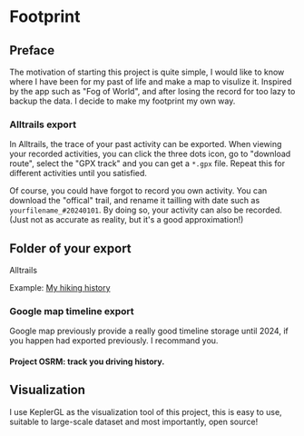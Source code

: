 # Footprint

## Preface

The motivation of starting this project is quite simple, I would like to know where I have been for my past of life and make a map to visulize it. 
Inspired by the app such as "Fog of World", and after losing the record for too lazy to backup the data. I decide to make my footprint my own way.

### Alltrails export

In Alltrails, the trace of your past activity can be exported. 
When viewing your recorded activities, you can click the three dots icon, go to "download route", select the "GPX track" and you can get a `*.gpx` file. 
Repeat this for different activities until you satisfied.

Of course, you could have forgot to record you own activity. You can download the "offical" trail, and rename it tailling with date such as `yourfilename_#20240101`. 
By doing so, your activity can also be recorded. (Just not as accurate as reality, but it's a good approximation!)

Folder of your export
---------------------


Alltrails

Example: 
[My hiking history](https://kepler.gl/demo/map?mapUrl=https://dl.dropboxusercontent.com/scl/fi/k72pmlbsuptnu14275cf8/keplergl_p8l9r2g.json?rlkey=pcwgiqd32n1ppuao6awiuqu6i&dl=0)

### Google map timeline export


Google map previously provide a really good timeline storage until 2024, if you happen had exported previously. I recommand you.

#### Project OSRM: track you driving history.


Visualization 
-------------

I use KeplerGL as the visualization tool of this project, this is easy to use, suitable to large-scale dataset and most importantly, open source!

